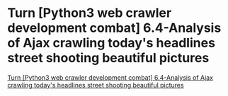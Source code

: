 # Turn [Python3 web crawler development combat] 6.4-Analysis of Ajax crawling today's headlines street shooting beautiful pictures
[Turn [Python3 web crawler development combat] 6.4-Analysis of Ajax crawling today's headlines street shooting beautiful pictures](https://aiwithcloud.com/2022/09/16/turn_python3_web_crawler_development_combat_6-4_analysis_of_ajax_crawling_todays_headlines_street_shooting_beautiful_pictures/)